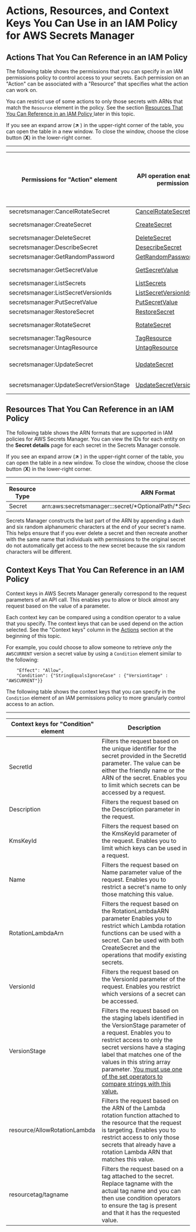 # Actions, Resources, and Context Keys You Can Use in an IAM Policy for AWS Secrets Manager<a name="reference_iam-permissions"></a>

## Actions That You Can Reference in an IAM Policy<a name="iam-actions"></a>

The following table shows the permissions that you can specify in an IAM permissions policy to control access to your secrets\. Each permission on an "Action" can be associated with a "Resource" that specifies what the action can work on\. 

You can restrict use of some actions to only those secrets with ARNs that match the `Resource` element in the policy\. See the section [Resources That You Can Reference in an IAM Policy ](#iam-resources) later in this topic\.

If you see an expand arrow \(**↗** \) in the upper\-right corner of the table, you can open the table in a new window\. To close the window, choose the close button \(**X**\) in the lower\-right corner\.


****  

|  Permissions for "Action" element  |  API operation enabled by permission  |  Resource ARNs that can be used a "Resource" with this action  |  Context keys that can be used with this action  | 
| --- | --- | --- | --- | 
|  secretsmanager:CancelRotateSecret  |  [CancelRotateSecret](http://docs.aws.amazon.com/secretsmanager/latest/apireference/API_CancelRotateSecret.html)  |  [Secret](#iam-resources-secret)  |  [SecretId](#iam-contextkey-secretid)  | 
|  secretsmanager:CreateSecret  |  [CreateSecret](http://docs.aws.amazon.com/secretsmanager/latest/apireference/API_CreateSecret.html)  |  |  [Name](#iam-contextkey-name) [Description](#iam-contextkey-description) [KmsKeyId](#iam-contextkey-kmskeyid)  | 
|  secretsmanager:DeleteSecret  |  [DeleteSecret](http://docs.aws.amazon.com/secretsmanager/latest/apireference/API_DeleteSecret.html)  |  [Secret](#iam-resources-secret)  |  [SecretId](#iam-contextkey-secretid) [VersionId](#iam-contextkey-versionid)  | 
|  secretsmanager:DescribeSecret  |  [DesecribeSecret](http://docs.aws.amazon.com/secretsmanager/latest/apireference/API_DescribeSecret.html)  |  [Secret](#iam-resources-secret)  |  [SecretId](#iam-contextkey-secretid)  | 
|  secretsmanager:GetRandomPassword  |  [GetRandomPassword](http://docs.aws.amazon.com/secretsmanager/latest/apireference/API_GetRandomPassword.html)  |  |  | 
|  secretsmanager:GetSecretValue  |  [GetSecretValue](http://docs.aws.amazon.com/secretsmanager/latest/apireference/API_GetSecretValue.html)  |  [Secret](#iam-resources-secret)  |  [SecretId](#iam-contextkey-secretid) [VersionId](#iam-contextkey-versionid) [VersionStage](#iam-contextkey-versionstage)  | 
|  secretsmanager:ListSecrets  |  [ListSecrets](http://docs.aws.amazon.com/secretsmanager/latest/apireference/API_ListSecrets.html)  |  |  | 
|  secretsmanager:ListSecretVersionIds  |  [ListSecretVersionIds](http://docs.aws.amazon.com/secretsmanager/latest/apireference/API_ListSecretVersionIds.html)  |  [Secret](#iam-resources-secret)  |  [SecretId](#iam-contextkey-secretid)  | 
|  secretsmanager:PutSecretValue  |  [PutSecretValue](http://docs.aws.amazon.com/secretsmanager/latest/apireference/API_PutSecretValue.html)  |  [Secret](#iam-resources-secret)  |  [SecretId](#iam-contextkey-secretid)  | 
|  secretsmanager:RestoreSecret  |  [RestoreSecret](http://docs.aws.amazon.com/secretsmanager/latest/apireference/API_RestoreSecret.html)  |  [Secret](#iam-resources-secret)  |  [SecretId](#iam-contextkey-secretid)  | 
|  secretsmanager:RotateSecret  |  [RotateSecret](http://docs.aws.amazon.com/secretsmanager/latest/apireference/API_RotateSecret.html)  |  [Secret](#iam-resources-secret)  |  [SecretId](#iam-contextkey-secretid) [RotationLambdaArn](#iam-contextkey-rotationlambdaarn)  | 
|  secretsmanager:TagResource  |  [TagResource](http://docs.aws.amazon.com/secretsmanager/latest/apireference/API_TagResource.html)  |  [Secret](#iam-resources-secret)  |  [SecretId](#iam-contextkey-secretid)  | 
|  secretsmanager:UntagResource  |  [UntagResource](http://docs.aws.amazon.com/secretsmanager/latest/apireference/API_UntagResource.html)  |  [Secret](#iam-resources-secret)  |  [SecretId](#iam-contextkey-secretid)  | 
|  secretsmanager:UpdateSecret  |  [UpdateSecret](http://docs.aws.amazon.com/secretsmanager/latest/apireference/API_UpdateSecret.html)  |  [Secret](#iam-resources-secret)  |  [SecretId](#iam-contextkey-secretid) [Description](#iam-contextkey-description) [KmsKeyId](#iam-contextkey-kmskeyid)  | 
|  secretsmanager:UpdateSecretVersionStage  |  [UpdateSecretVersionStage](http://docs.aws.amazon.com/secretsmanager/latest/apireference/API_UpdateSecretVersionStage.html)  |  [Secret](#iam-resources-secret)  |  [SecretId](#iam-contextkey-secretid) [VersionStage](#iam-contextkey-versionstage)  | 

## Resources That You Can Reference in an IAM Policy<a name="iam-resources"></a>

The following table shows the ARN formats that are supported in IAM policies for AWS Secrets Manager\. You can view the IDs for each entity on the **Secret details** page for each secret in the Secrets Manager console\.

If you see an expand arrow \(**↗** \) in the upper\-right corner of the table, you can open the table in a new window\. To close the window, choose the close button \(**X**\) in the lower\-right corner\.<a name="iam-resources-secret"></a>


****  

| Resource Type | ARN Format | 
| --- | --- | 
|  Secret |  arn:aws:secretsmanager:*<Region>*:*<AccountId>*:secret/*OptionalPath/**SecretName*\-*6RandomCharacters*  | 

Secrets Manager constructs the last part of the ARN by appending a dash and six random alphanumeric characters at the end of your secret's name\. This helps ensure that if you ever delete a secret and then recreate another with the same name that individuals with permissions to the original secret do not automatically get access to the new secret because the six random characters will be different\.

## Context Keys That You Can Reference in an IAM Policy<a name="iam-contextkeys"></a>

Context keys in AWS Secrets Manager generally correspond to the request parameters of an API call\. This enables you to allow or block almost any request based on the value of a parameter\.

Each context key can be compared using a condition operator to a value that you specify\. The context keys that can be used depend on the action selected\. See the "Context keys" column in the [Actions](#iam-actions) section at the beginning of this topic\.

For example, you could choose to allow someone to retrieve *only* the `AWSCURRENT` version a secret value by using a `Condition` element similar to the following:

```
    "Effect": "Allow",
    "Condition": {"StringEqualsIgnoreCase" : {"VersionStage" : "AWSCURRENT"}}
```

The following table shows the context keys that you can specify in the `Condition` element of an IAM permissions policy to more granularly control access to an action\.


****  

|  Context keys for "Condition" element  | Description | 
| --- | --- | 
|   SecretId  |  Filters the request based on the unique identifier for the secret provided in the SecretId parameter\. The value can be either the friendly name or the ARN of the secret\. Enables you to limit which secrets can be accessed by a request\.  | 
|   Description  |  Filters the request based on the Description parameter in the request\.  | 
|   KmsKeyId  |  Filters the request based on the KmsKeyId parameter of the request\. Enables you to limit which keys can be used in a request\.  | 
|   Name  |  Filters the request based on Name parameter value of the request\. Enables you to restrict a secret's name to only those matching this value\.  | 
|   RotationLambdaArn  |  Filters the request based on the RotationLambdaARN parameter Enables you to restrict which Lambda rotation functions can be used with a secret\. Can be used with both CreateSecret and the operations that modify existing secrets\.  | 
|   VersionId  |  Filters the request based on the VersionId parameter of the request\. Enables you restrict which versions of a secret can be accessed\.   | 
|   VersionStage  |  Filters the request based on the staging labels identified in the VersionStage parameter of a request\. Enables you to restrict access to only the secret versions have a staging label that matches one of the values in this string array parameter\. [You must use one of the set operators to compare strings with this value\.](http://docs.aws.amazon.com/IAM/latest/UserGuide/reference_policies_multi-value-conditions.html)  | 
|   resource/AllowRotationLambda  | Filters the request based on the ARN of the Lambda rotation function attached to the resource that the request is targeting\. Enables you to restrict access to only those secrets that already have a rotation Lambda ARN that matches this value\. | 
| resourcetag/tagname | Filters the request based on a tag attached to the secret\. Replace tagname with the actual tag name and you can then use condition operators to ensure the tag is present and that it has the requested value\. | 